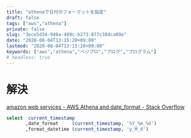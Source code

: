 ```yaml
---
title: "athenaで日付のフォーマットを指定"
draft: false
tags: ["aws","athena"]
private: false
slug: "3ece5d34-946a-489c-b273-877c384ca09e"
date: "2020-08-04T13:15:20+09:00"
lastmod: "2020-08-04T13:15:20+09:00"
keywords: ["aws","athena","ベジプロ","プログ","プログラム"]
# headless: true
---
```


# 解決
[amazon web services - AWS Athena and date_format - Stack Overflow](https://stackoverflow.com/questions/44064923/aws-athena-and-date-format)

```sql
select  current_timestamp
       ,date_format     (current_timestamp, '%Y_%m_%d')
       ,format_datetime (current_timestamp, 'y_M_d')
```


